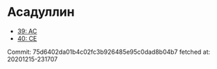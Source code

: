 # Асадуллин
- [39: AC](39.md)
- [40: CE](40.md)

Commit: 75d6402da01b4c02fc3b926485e95c0dad8b04b7
 fetched at: 20201215-231707
